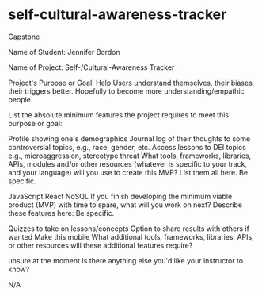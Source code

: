 # self-cultural-awareness-tracker
Capstone


Name of Student: Jennifer Bordon

Name of Project: Self-/Cultural-Awareness Tracker

Project's Purpose or Goal: Help Users understand themselves, their biases, their triggers better. Hopefully to become more understanding/empathic people.

List the absolute minimum features the project requires to meet this purpose or goal:

Profile showing one's demographics
Journal log of their thoughts to some controversial topics, e.g., race, gender, etc.
Access lessons to DEI topics e.g., microaggression, stereotype threat
What tools, frameworks, libraries, APIs, modules and/or other resources (whatever is specific to your track, and your language) will you use to create this MVP? List them all here. Be specific.

JavaScript
React
NoSQL
If you finish developing the minimum viable product (MVP) with time to spare, what will you work on next? Describe these features here: Be specific.

Quizzes to take on lessons/concepts 
Option to share results with others if wanted
Make this mobile
What additional tools, frameworks, libraries, APIs, or other resources will these additional features require?

unsure at the moment
Is there anything else you'd like your instructor to know?

N/A

